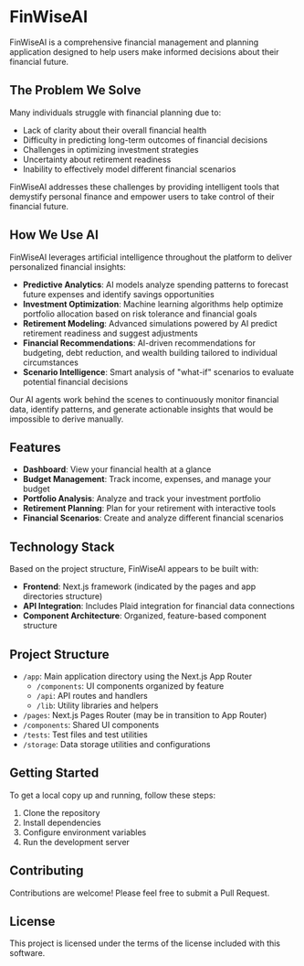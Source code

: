 # FinWiseAI

FinWiseAI is a comprehensive financial management and planning application designed to help users make informed decisions about their financial future.

## The Problem We Solve

Many individuals struggle with financial planning due to:
- Lack of clarity about their overall financial health
- Difficulty in predicting long-term outcomes of financial decisions
- Challenges in optimizing investment strategies
- Uncertainty about retirement readiness
- Inability to effectively model different financial scenarios

FinWiseAI addresses these challenges by providing intelligent tools that demystify personal finance and empower users to take control of their financial future.

## How We Use AI

FinWiseAI leverages artificial intelligence throughout the platform to deliver personalized financial insights:

- **Predictive Analytics**: AI models analyze spending patterns to forecast future expenses and identify savings opportunities
- **Investment Optimization**: Machine learning algorithms help optimize portfolio allocation based on risk tolerance and financial goals
- **Retirement Modeling**: Advanced simulations powered by AI predict retirement readiness and suggest adjustments
- **Financial Recommendations**: AI-driven recommendations for budgeting, debt reduction, and wealth building tailored to individual circumstances
- **Scenario Intelligence**: Smart analysis of "what-if" scenarios to evaluate potential financial decisions

Our AI agents work behind the scenes to continuously monitor financial data, identify patterns, and generate actionable insights that would be impossible to derive manually.

## Features

- **Dashboard**: View your financial health at a glance
- **Budget Management**: Track income, expenses, and manage your budget
- **Portfolio Analysis**: Analyze and track your investment portfolio
- **Retirement Planning**: Plan for your retirement with interactive tools
- **Financial Scenarios**: Create and analyze different financial scenarios

## Technology Stack

Based on the project structure, FinWiseAI appears to be built with:

- **Frontend**: Next.js framework (indicated by the pages and app directories structure)
- **API Integration**: Includes Plaid integration for financial data connections
- **Component Architecture**: Organized, feature-based component structure

## Project Structure

- `/app`: Main application directory using the Next.js App Router
  - `/components`: UI components organized by feature
  - `/api`: API routes and handlers
  - `/lib`: Utility libraries and helpers
- `/pages`: Next.js Pages Router (may be in transition to App Router)
- `/components`: Shared UI components
- `/tests`: Test files and test utilities
- `/storage`: Data storage utilities and configurations

## Getting Started

To get a local copy up and running, follow these steps:

1. Clone the repository
2. Install dependencies
3. Configure environment variables
4. Run the development server

## Contributing

Contributions are welcome! Please feel free to submit a Pull Request.

## License

This project is licensed under the terms of the license included with this software. 